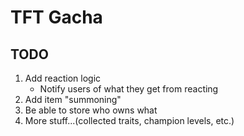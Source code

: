 # TFT Gacha
## TODO
1. Add reaction logic
	- Notify users of what they get from reacting
2. Add item "summoning"
3. Be able to store who owns what
4. More stuff...(collected traits, champion levels, etc.)
